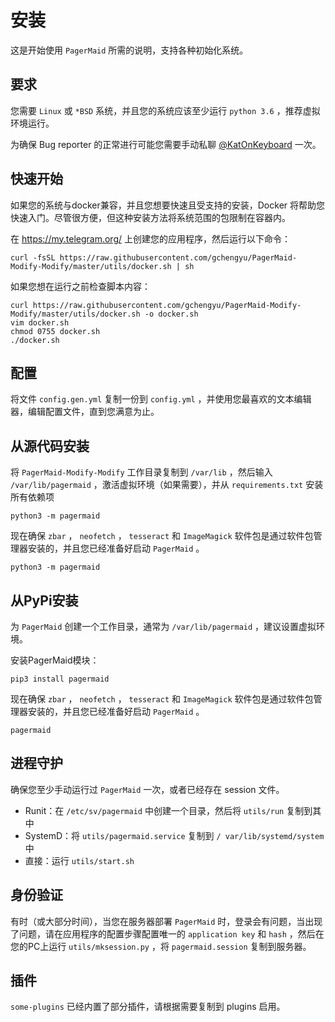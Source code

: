 # 安装

这是开始使用 `PagerMaid` 所需的说明，支持各种初始化系统。

## 要求

您需要 `Linux` 或 `*BSD` 系统，并且您的系统应该至少运行 `python 3.6` ，推荐虚拟环境运行。

为确保 Bug reporter 的正常进行可能您需要手动私聊 [@KatOnKeyboard](https://t.me/KatOnKeyboard) 一次。

## 快速开始

如果您的系统与docker兼容，并且您想要快速且受支持的安装，Docker 将帮助您快速入门。尽管很方便，但这种安装方法将系统范围的包限制在容器内。

在 https://my.telegram.org/ 上创建您的应用程序，然后运行以下命令：


```
curl -fsSL https://raw.githubusercontent.com/gchengyu/PagerMaid-Modify-Modify/master/utils/docker.sh | sh
```

如果您想在运行之前检查脚本内容：

```
curl https://raw.githubusercontent.com/gchengyu/PagerMaid-Modify-Modify/master/utils/docker.sh -o docker.sh
vim docker.sh
chmod 0755 docker.sh
./docker.sh
```

## 配置

将文件 `config.gen.yml` 复制一份到 `config.yml` ，并使用您最喜欢的文本编辑器，编辑配置文件，直到您满意为止。

## 从源代码安装

将 `PagerMaid-Modify-Modify` 工作目录复制到 `/var/lib` ，然后输入 `/var/lib/pagermaid` ，激活虚拟环境（如果需要），并从 `requirements.txt` 安装所有依赖项

```
python3 -m pagermaid
```

现在确保 `zbar` ， `neofetch` ， `tesseract` 和 `ImageMagick` 软件包是通过软件包管理器安装的，并且您已经准备好启动 `PagerMaid` 。

```
python3 -m pagermaid
```

## 从PyPi安装

为 `PagerMaid` 创建一个工作目录，通常为 `/var/lib/pagermaid` ，建议设置虚拟环境。

安装PagerMaid模块：

```
pip3 install pagermaid
```

现在确保 `zbar` ， `neofetch` ， `tesseract` 和 `ImageMagick` 软件包是通过软件包管理器安装的，并且您已经准备好启动 `PagerMaid` 。

```
pagermaid
```

## 进程守护

确保您至少手动运行过 `PagerMaid` 一次，或者已经存在 session 文件。
- Runit：在 `/etc/sv/pagermaid` 中创建一个目录，然后将 `utils/run` 复制到其中
- SystemD：将 `utils/pagermaid.service` 复制到 `/ var/lib/systemd/system` 中
- 直接：运行 `utils/start.sh`

## 身份验证

有时（或大部分时间），当您在服务器部署 `PagerMaid` 时，登录会有问题，当出现了问题，请在应用程序的配置步骤配置唯一的 `application key` 和 `hash` ，然后在您的PC上运行 `utils/mksession.py` ，将 `pagermaid.session` 复制到服务器。

## 插件

`some-plugins` 已经内置了部分插件，请根据需要复制到 plugins 启用。